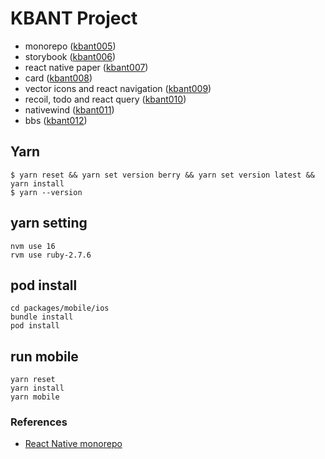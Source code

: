 # KBANT Project
- monorepo ([kbant005](https://github.com/kbant/kbant005))
- storybook ([kbant006](https://github.com/kbant/kbant006))
- react native paper ([kbant007](https://github.com/kbant/kbant007))
- card ([kbant008](https://github.com/kbant/kbant008))
- vector icons and react navigation ([kbant009](https://github.com/kbant/kbant009))
- recoil, todo and react query ([kbant010](https://github.com/kbant/kbant010))
- nativewind ([kbant011](https://github.com/kbant/kbant011))
- bbs ([kbant012](https://github.com/kbant/kbant012))

## Yarn
```
$ yarn reset && yarn set version berry && yarn set version latest && yarn install
$ yarn --version
```


## yarn setting
``` 
nvm use 16
rvm use ruby-2.7.6
```

## pod install
```
cd packages/mobile/ios
bundle install
pod install
```

## run mobile
```
yarn reset
yarn install
yarn mobile
```

### References
- [React Native monorepo](https://github.com/mmazzarolo/react-native-universal-monorepo)